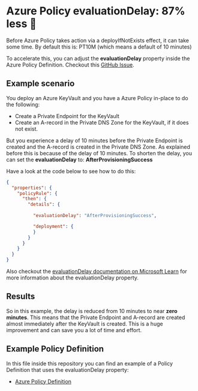 # Azure Policy evaluationDelay: 87% less 🐢

Before Azure Policy takes action via a deployIfNotExists effect, it can take some time. By default this is: PT10M (which means a default of 10 minutes)

To accelerate this, you can adjust the **evaluationDelay** property inside the Azure Policy Definition. Checkout this [GitHub Issue](https://github.com/Azure/azure-policy/issues/1050).

## Example scenario

You deploy an Azure KeyVault and you have a Azure Policy in-place to do the following:

- Create a Private Endpoint for the KeyVault
- Create an A-record in the Private DNS Zone for the KeyVault, if it does not exist.

But you experience a delay of 10 minutes before the Private Endpoint is created and the A-record is created in the Private DNS Zone. As explained before this is because of the delay of 10 minutes. To shorten the delay, you can set the **evaluationDelay** to: **AfterProvisioningSuccess**

Have a look at the code below to see how to do this:

```json
{
  "properties": {
    "policyRule": {
      "then": {
        "details": {
          
          "evaluationDelay": "AfterProvisioningSuccess",

          "deployment": {
          }
        }
      }
    }
  }
}
```

Also checkout the [evaluationDelay documentation on Microsoft Learn](https://learn.microsoft.com/en-us/azure/governance/policy/concepts/effect-deploy-if-not-exists#deployifnotexists-properties) for more information about the evaluationDelay property.

## Results

So in this example, the delay is reduced from 10 minutes to near **zero minutes**. This means that the Private Endpoint and A-record are created almost immediately after the KeyVault is created. This is a huge improvement and can save you a lot of time and effort.

## Example Policy Definition

In this file inside this repository you can find an example of a Policy Definition that uses the evaluationDelay property:

- [Azure Policy Definition](../src/policies/evaluationDelay.json)

